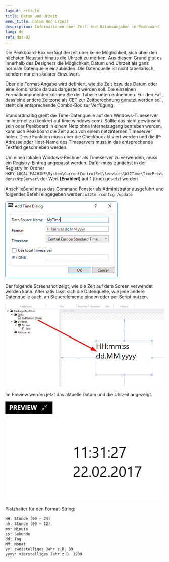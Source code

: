 ```yaml
---
layout: article
title: Datum und Urzeit
menu_title: Datum und Urzeit
description: Informationen über Zeit- und Datumsangaben in Peakboard
lang: de
ref: dat-02
---
```


Die Peakboard-Box verfügt derzeit über keine Möglichkeit, sich über den nächsten Neustart hinaus die Uhrzeit zu merken. Aus diesem Grund gibt es innerhalb des Designers die Möglichkeit, Datum und Uhrzeit als ganz normale Datenquelle einzubinden. Die Datenquelle ist nicht tabellarisch, sondern nur ein skalarer Einzelwert.

Über die Format-Angabe wird definiert, wie die Zeit bzw. das Datum oder eine Kombination daraus dargestellt werden soll. Die einzelnen Formatkomponenten können Sie der Tabelle unten entnehmen. Für den Fall, dass eine andere Zeitzone als CET zur Zeitberechnung genutzt werden soll, steht die entsprechende Combo-Box zur Verfügung.

Standardmäßig greift die Time-Datenquelle auf den Windows-Timeserver im Internet zu (konkret auf time.windows.com). Sollte das nicht gewünscht sein oder Peakboard in einem Netz ohne Internetzugang betrieben werden, kann sich Peakboard die Zeit auch von einem netzinternen Timeserver holen. Diese Funktion muss über die Checkbox aktiviert werden und die IP-Adresse oder Host-Name des Timeservers muss in das entsprechende Textfeld geschrieben werden.

Um einen lokalen Windows-Rechner als Timeserver zu verwenden, muss ein Registry-Eintrag angepasst werden.
Dafür muss zunächst in der Registry im Ordner `HKEY_LOCAL_MACHINE\System\CurrentControlSet\Services\W32Time\TimeProviders\NtpServer\`  der Wert **[Enabled]** auf 1 (true) gesetzt werden

Anschließend muss das Command Fenster als Administrator ausgeführt und folgender Befehl eingegeben werden:
`w32tm /config /update`

 ![image_1](/assets/images/Data_Sources/Date_and_Time/AddTimeDialog.png)

Der folgende Screenshot zeigt, wie die Zeit auf dem Screen verwendet werden kann. Alternativ lässt sich die Datenquelle, wie jede andere Datenquelle auch, an Steuerelemente binden oder per Script nutzen.

 ![image_1](/assets/images/Data_Sources/Date_and_Time/PlaceTime.png)

Im Preview werden jetzt das aktuelle Datum und die Uhrzeit angezeigt.

![image_1](/assets/images/Data_Sources/Date_and_Time/PreviewTime.png)

Platzhalter für den Format-String:

```
HH: Stunde (00 – 24)
hh: Stunde (00 – 12)
mm: Minute
ss: Sekunde
dd: Tag
MM: Monat
yy: zweistelliges Jahr z.B. 89
yyyy: vierstelliges Jahr z.B. 1989
```

